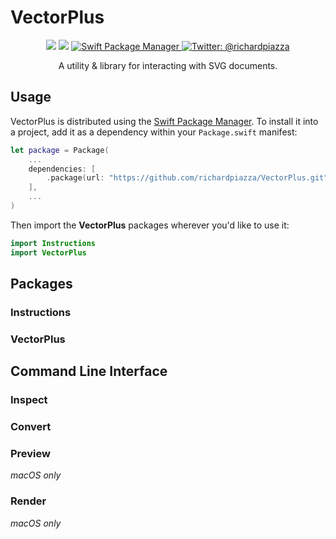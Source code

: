 # VectorPlus

<p align="center">
    <img src="https://github.com/richardpiazza/VectorPlus/workflows/Swift/badge.svg?branch=master" />
    <img src="https://img.shields.io/badge/Swift-5.2-orange.svg" />
    <a href="https://swift.org/package-manager">
        <img src="https://img.shields.io/badge/swiftpm-compatible-brightgreen.svg?style=flat" alt="Swift Package Manager" />
    </a>
    <a href="https://twitter.com/richardpiazza">
        <img src="https://img.shields.io/badge/twitter-@richardpiazza-blue.svg?style=flat" alt="Twitter: @richardpiazza" />
    </a>
</p>

<p align="center">A utility &amp; library for interacting with SVG documents.</p>

## Usage

VectorPlus is distributed using the [Swift Package Manager](https://swift.org/package-manager). To install it into a project, add it as a dependency within your `Package.swift` manifest:

```swift
let package = Package(
    ...
    dependencies: [
        .package(url: "https://github.com/richardpiazza/VectorPlus.git", from: "0.1.0")
    ],
    ...
)
```

Then import the **VectorPlus** packages wherever you'd like to use it:

```swift
import Instructions
import VectorPlus
```

## Packages

### Instructions

### VectorPlus

## Command Line Interface

### Inspect

### Convert

### Preview
_macOS only_

### Render
_macOS only_
